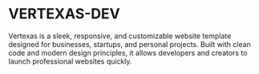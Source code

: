 # VERTEXAS-DEV
Vertexas is a sleek, responsive, and customizable website template designed for businesses, startups, and personal projects. Built with clean code and modern design principles, it allows developers and creators to launch professional websites quickly.
